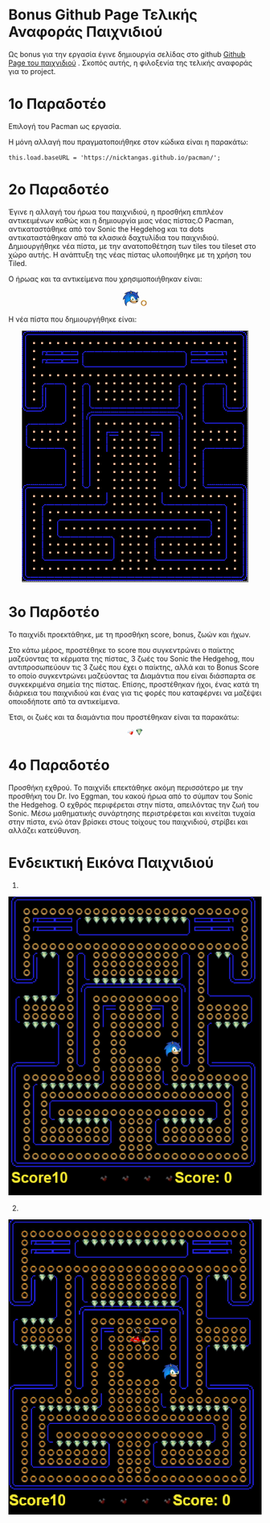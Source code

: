 # Bonus Github Page Τελικής Αναφοράς Παιχνιδιού
 Ως bonus για την εργασία έγινε δημιουργία σελίδας στο github [Github Page του παιχνιδιού](https://nicktangas.github.io/) . Σκοπός αυτής, η φιλοξενία της τελικής αναφοράς για το project.

# 1ο Παραδοτέο
 Επιλογή του Pacman ως εργασία.

 Η μόνη αλλαγή που πραγματοποιήθηκε στον κώδικα είναι η παρακάτω:
```
this.load.baseURL = 'https://nicktangas.github.io/pacman/';
```
# 2ο Παραδοτέο
 Έγινε η αλλαγή του ήρωα του παιχνιδιού, η προσθήκη επιπλέον αντικειμένων καθώς και η δημιουργία μιας νέας πίστας.Ο Pacman, αντικαταστάθηκε από τον Sonic the Hegdehog και τα dots αντικαταστάθηκαν από τα κλασικά δαχτυλίδια του παιχνιδιού. Δημιουργήθηκε νέα πίστα, με την ανατοποθέτηση των tiles του tileset στο χώρο αυτής. Η ανάπτυξη της νέας πίστας υλοποιήθηκε με τη χρήση του Tiled.

Ο ήρωας και τα αντικείμενα που χρησιμοποιήθηκαν είναι:
<p align="center">
  <img src="https://raw.githubusercontent.com/NickTangas/pacman/master/assets/Sonic-icon.png">
  <img src="https://raw.githubusercontent.com/NickTangas/pacman/master/assets/Ring.png">
</p>

Η νέα πίστα που δημιουργήθηκε είναι:
<p align="center">
  <img src="https://raw.githubusercontent.com/NickTangas/pacman/master/assets/map.PNG">
</p>

# 3ο Παρδοτέο
  Το παιχνίδι προεκτάθηκε, με τη προσθήκη score, bonus, ζωών και ήχων. 
 
 Στο κάτω μέρος, προστέθηκε το score που συγκεντρώνει ο παίκτης μαζεύοντας τα κέρματα της πίστας, 3 ζωές του Sonic the Hedgehog, που αντιπροσωπεύουν τις 3 ζωές που έχει ο παίκτης, αλλά και το Bonus Score το οποίο συγκεντρώνει μαζεύοντας τα Διαμάντια που είναι διάσπαρτα σε συγκεκριμένα σημεία της πίστας. Επίσης, προστέθηκαν ήχοι, ένας κατά τη διάρκεια του παιχνιδιού και ένας για τις φορές που καταφέρνει να μαζέψει οποιοδήποτε από τα αντικείμενα. 

 Έτσι, οι ζωές και τα διαμάντια που προστέθηκαν είναι τα παρακάτω:
<p align="center">
  <img src="https://raw.githubusercontent.com/NickTangas/pacman/master/assets/Life.png">
  <img src="https://raw.githubusercontent.com/NickTangas/pacman/master/assets/Diamond.png">
</p>

# 4ο Παραδοτέο 
 Προσθήκη εχθρού. Το παιχνίδι επεκτάθηκε ακόμη περισσότερο με την προσθήκη του Dr. Ivo Eggman, του κακού ήρωα από το σύμπαν του Sonic the Hedgehog. Ο εχθρός περιφέρεται στην πίστα, απειλόντας την ζωή του Sonic. Μέσω μαθηματικής συνάρτησης περιστρέφεται και κινείται τυχαία στην πίστα, ενώ όταν βρίσκει στους τοίχους του παιχνιδιού, στρίβει και αλλάζει κατεύθυνση.

 
# Ενδεικτική Εικόνα Παιχνιδιού

1.
<p align="center">
  <img src="https://raw.githubusercontent.com/NickTangas/pacman/master/assets/gameplay.PNG">
</p>

2.
<p align="center">
  <img src="https://raw.githubusercontent.com/NickTangas/pacman/master/assets/map-enemy.PNG">
</p>
